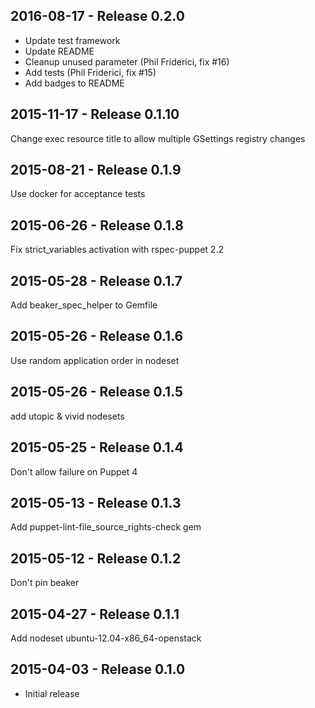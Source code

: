 ## 2016-08-17 - Release 0.2.0

- Update test framework
- Update README
- Cleanup unused parameter (Phil Friderici, fix #16)
- Add tests (Phil Friderici, fix #15)
- Add badges to README

## 2015-11-17 - Release 0.1.10

Change exec resource title to allow multiple GSettings registry changes

## 2015-08-21 - Release 0.1.9

Use docker for acceptance tests

## 2015-06-26 - Release 0.1.8

Fix strict_variables activation with rspec-puppet 2.2

## 2015-05-28 - Release 0.1.7

Add beaker_spec_helper to Gemfile

## 2015-05-26 - Release 0.1.6

Use random application order in nodeset

## 2015-05-26 - Release 0.1.5

add utopic & vivid nodesets

## 2015-05-25 - Release 0.1.4

Don't allow failure on Puppet 4

## 2015-05-13 - Release 0.1.3

Add puppet-lint-file_source_rights-check gem

## 2015-05-12 - Release 0.1.2

Don't pin beaker

## 2015-04-27 - Release 0.1.1

Add nodeset ubuntu-12.04-x86_64-openstack

## 2015-04-03 - Release 0.1.0

- Initial release

